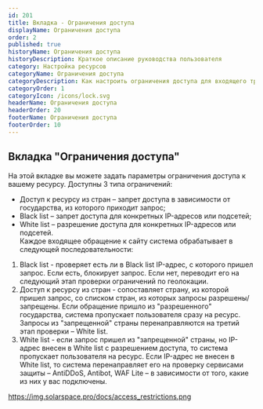 ```yaml
---
id: 201
title: Вкладка - Ограничения доступа
displayName: Ограничения доступа
order: 2
published: true
historyName: Ограничения доступа
historyDescription: Краткое описание руководства пользователя
category: Настройка ресурсов
categoryName: Ограничения доступа
categoryDescription: Как настроить ограничения доступа для входящего трафика
categoryOrder: 1
categoryIcon: /icons/lock.svg
headerName: Ограничения доступа
headerOrder: 20
footerName: Ограничения доступа
footerOrder: 10
---
```



## **Вкладка "Ограничения доступа"**
На этой вкладке вы можете задать параметры ограничения доступа к вашему ресурсу. Доступны 3 типа ограничений:

- Доступ к ресурсу из стран – запрет доступа в зависимости от государства, из которого приходит запрос;
- Black list – запрет доступа для конкретных IP-адресов или подсетей;
- White list – разрешение доступа для конкретных IP-адресов или подсетей.  
Каждое входящее обращение к сайту система обрабатывает в следующей последовательности:

1. Black list - проверяет есть ли в Black list IP-адрес, с которого пришел запрос. Если есть, блокирует запрос. Если нет, переводит его на следующий этап проверки ограничений по геолокации.
2. Доступ к ресурсу из стран - сопоставляет страну, из которой пришел запрос, со списком стран, из которых запросы разрешены/запрещены. Если обращение пришло из "разрешенного" государства, система пропускает пользователя сразу на ресурс. Запросы из "запрещенной" страны перенаправляются на третий этап проверки – White list.
3. White list - если запрос пришел из "запрещенной" страны, но IP-адрес внесен в White list с разрешением доступа, то система пропускает пользователя на ресурс. Если IP-адрес не внесен в White list, то система перенаправляет его на проверку сервисами защиты – AntiDDoS, Antibot, WAF Lite – в зависимости от того, какие из них у вас подключены.

https://img.solarspace.pro/docs/access_restrictions.png